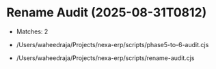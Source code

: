 # Rename Audit (2025-08-31T0812)

- Matches: 2

- /Users/waheedraja/Projects/nexa-erp/scripts/phase5-to-6-audit.cjs
- /Users/waheedraja/Projects/nexa-erp/scripts/rename-audit.cjs